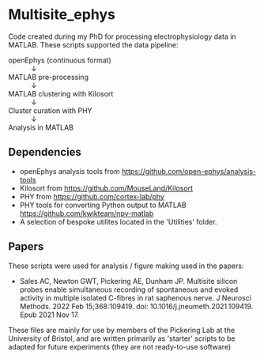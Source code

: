 # Multisite_ephys
Code created during my PhD for processing electrophysiology data in MATLAB.
These scripts supported the data pipeline: 
  
  
openEphys (continuous format)  
&emsp;&emsp;&emsp;  &darr;  
MATLAB pre-processing  
&emsp;&emsp;&emsp;  &darr;  
MATLAB clustering with Kilosort   
&emsp;&emsp;&emsp;  &darr;  
Cluster curation with PHY  
&emsp;&emsp;&emsp;  &darr;  
Analysis in MATLAB  
  
## Dependencies
 - openEphys analysis tools from https://github.com/open-ephys/analysis-tools
 - Kilosort from https://github.com/MouseLand/Kilosort
 - PHY from https://github.com/cortex-lab/phy
 - PHY tools for converting Python output to MATLAB https://github.com/kwikteam/npy-matlab
 - A selection of bespoke utilites located in the 'Utilities' folder.

## Papers
These scripts were used for analysis / figure making used in the papers:  

- Sales AC, Newton GWT, Pickering AE, Dunham JP. Multisite silicon probes enable simultaneous recording of spontaneous and evoked activity in multiple isolated C-fibres in rat saphenous nerve. J Neurosci Methods. 2022 Feb 15;368:109419. doi: 10.1016/j.jneumeth.2021.109419. Epub 2021 Nov 17.


These files are mainly for use by members of the Pickering Lab at the University of Bristol, and are written primarily as 'starter' scripts to be adapted for future experiments (they are not ready-to-use software)


  

